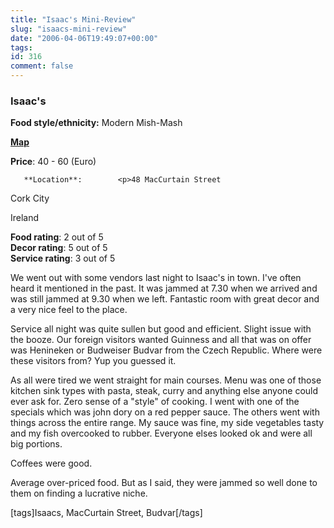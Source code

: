 ```yaml
---
title: "Isaac's Mini-Review"
slug: "isaacs-mini-review"
date: "2006-04-06T19:49:07+00:00"
tags:
id: 316
comment: false
---
```


  <div class='hreview'>         

### Isaac's

**Food style/ethnicity:** Modern Mish-Mash

**[Map](http://local.live.com/?v=2&sp=aN.51.901569_-8.467777_Isaac%27s%20Restaurant_48%20MacCurtain%20Street)**

**Price**: 40 - 60        (Euro)

       **Location**:        <p>48 MacCurtain Street

Cork City                

Ireland
      </p>        <div>**Food rating**: <span class="rating">2</span> out of 5<div class="sb-fullstar"> </div><div class="sb-fullstar"> </div><div class="sb-emptystar"> </div><div class="sb-emptystar"> </div><div class="sb-emptystar"> </div></div>   <div>**Decor rating**: <span class="rating">5</span> out of 5<div class="sb-fullstar"> </div><div class="sb-fullstar"> </div><div class="sb-fullstar"> </div><div class="sb-fullstar"> </div><div class="sb-fullstar"> </div></div>   <div>**Service rating**: <span class="rating">3</span> out of 5<div class="sb-fullstar"> </div><div class="sb-fullstar"> </div><div class="sb-fullstar"> </div><div class="sb-emptystar"> </div><div class="sb-emptystar"> </div></div>   <div class='description'>

We went out with some vendors last night to Isaac's in town. I've often heard it mentioned in the past. It was jammed at 7.30 when we arrived and was still jammed at 9.30 when we left. Fantastic room with great decor and a very nice feel to the place.

Service all night was quite sullen but good and efficient. Slight issue with the booze. Our foreign visitors wanted Guinness and all that was on offer was Henineken or Budweiser Budvar from the Czech Republic. Where were these visitors from? Yup you guessed it.

As all were tired we went straight for main courses. Menu was one of those kitchen sink types with pasta, steak, curry and anything else anyone could ever ask for. Zero sense of a "style" of cooking. I went with one of the specials which was john dory on a red pepper sauce. The others went with things across the entire range. My sauce was fine, my side vegetables tasty and my fish overcooked to rubber. Everyone elses looked ok and were all big portions.

Coffees were good.

Average over-priced food. But as I said, they were jammed so well done to them on finding a lucrative niche.

[tags]Isaacs, MacCurtain Street, Budvar[/tags]
</div>      </div>
<script type="application/x-subnode; charset=utf-8">
       <!-- the following is structured blog data for machine readers. -->
       <subnode xmlns:data-view="http://www.w3.org/2003/g/data-view#" data-view:transformation="http://structuredblogging.org/subnode-to-rdf-interpreter.xsl" xmlns="http://www.structuredblogging.org/xmlns#subnode">
            <xml-structured-blog-entry xmlns="http://www.structuredblogging.org/xmlns">
              <generator id="wpsb-1" type="x-wpsb-post" version="1"/><review type="review/restaurant"><subject name="Isaac's" ethnicity="Modern Mish-Mash" map="http://local.live.com/?v=2andsp=aN.51.901569_-8.467777_Isaac%27s%20Restaurant_48%20MacCurtain%20Street"><price min="40" max="60" currency="Euro"/><location address="48 MacCurtain Street" city="Cork City" country="Ireland"/></subject><foodrating max="5" min="0">2</foodrating><decorrating max="5" min="0">5</decorrating><servicerating max="5" min="0">3</servicerating><description>We went out with some vendors last night to Isaac's in town. I've often heard it mentioned in the past. It was jammed at 7.30 when we arrived and was still jammed at 9.30 when we left. Fantastic room with great decor and a very nice feel to the place.

Service all night was quite sullen but good and efficient. Slight issue with the booze. Our foreign visitors wanted Guinness and all that was on offer was Henineken or Budweiser Budvar from the Czech Republic. Where were these visitors from? Yup you guessed it.

As all were tired we went straight for main courses. Menu was one of those kitchen sink types with pasta, steak, curry and anything else anyone could ever ask for. Zero sense of a  style  of cooking. I went with one of the specials which was john dory on a red pepper sauce. The others went with things across the entire range. My sauce was fine, my side vegetables tasty and my fish overcooked to rubber. Everyone elses looked ok and were all big portions.

Coffees were good.

Average over-priced food. But as I said, they were jammed so well done to them on finding a lucrative niche.

[tags]Isaacs, MacCurtain Street, Budvar[/tags]</description></review>
            </xml-structured-blog-entry>
       </subnode>
       </script>

